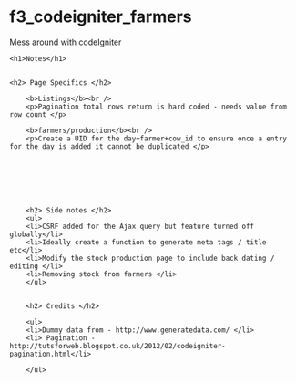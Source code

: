 f3_codeigniter_farmers
======================

Mess around with codeIgniter


	<h1>Notes</h1>


	<h2> Page Specifics </h2>
	
		<b>Listings</b><br />
		<p>Pagination total rows return is hard coded - needs value from row count </p>	
	
		<b>farmers/production</b><br />
		<p>Create a UID for the day+farmer+cow_id to ensure once a entry for the day is added it cannot be duplicated </p>
		
		
		
		
		
		
	
		<h2> Side notes </h2>
		<ul>
		<li>CSRF added for the Ajax query but feature turned off globally</li>
		<li>Ideally create a function to generate meta tags / title etc</li>
		<li>Modify the stock production page to include back dating / editing </li>		
		<li>Removing stock from farmers </li>				
		</ul>
		
		
		<h2> Credits </h2>
		
		<ul>
		<li>Dummy data from - http://www.generatedata.com/ </li>
		<li> Pagination - http://tutsforweb.blogspot.co.uk/2012/02/codeigniter-pagination.html</li>		
		
		</ul>
